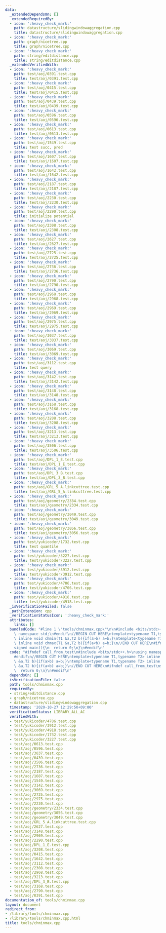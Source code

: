 ```yaml
---
data:
  _extendedDependsOn: []
  _extendedRequiredBy:
  - icon: ':heavy_check_mark:'
    path: datastructure/slidingwindowaggregation.cpp
    title: datastructure/slidingwindowaggregation.cpp
  - icon: ':heavy_check_mark:'
    path: graph/nicetree.cpp
    title: graph/nicetree.cpp
  - icon: ':heavy_check_mark:'
    path: string/editdistance.cpp
    title: string/editdistance.cpp
  _extendedVerifiedWith:
  - icon: ':heavy_check_mark:'
    path: test/aoj/0391.test.cpp
    title: test/aoj/0391.test.cpp
  - icon: ':heavy_check_mark:'
    path: test/aoj/0415.test.cpp
    title: test/aoj/0415.test.cpp
  - icon: ':heavy_check_mark:'
    path: test/aoj/0439.test.cpp
    title: test/aoj/0439.test.cpp
  - icon: ':heavy_check_mark:'
    path: test/aoj/0596.test.cpp
    title: test/aoj/0596.test.cpp
  - icon: ':heavy_check_mark:'
    path: test/aoj/0613.test.cpp
    title: test/aoj/0613.test.cpp
  - icon: ':heavy_check_mark:'
    path: test/aoj/1549.test.cpp
    title: test succ, pred
  - icon: ':heavy_check_mark:'
    path: test/aoj/1607.test.cpp
    title: test/aoj/1607.test.cpp
  - icon: ':heavy_check_mark:'
    path: test/aoj/1642.test.cpp
    title: test/aoj/1642.test.cpp
  - icon: ':heavy_check_mark:'
    path: test/aoj/2187.test.cpp
    title: test/aoj/2187.test.cpp
  - icon: ':heavy_check_mark:'
    path: test/aoj/2230.test.cpp
    title: test/aoj/2230.test.cpp
  - icon: ':heavy_check_mark:'
    path: test/aoj/2290.test.cpp
    title: initialize potential
  - icon: ':heavy_check_mark:'
    path: test/aoj/2308.test.cpp
    title: test/aoj/2308.test.cpp
  - icon: ':heavy_check_mark:'
    path: test/aoj/2627.test.cpp
    title: test/aoj/2627.test.cpp
  - icon: ':heavy_check_mark:'
    path: test/aoj/2725.test.cpp
    title: test/aoj/2725.test.cpp
  - icon: ':heavy_check_mark:'
    path: test/aoj/2736.test.cpp
    title: test/aoj/2736.test.cpp
  - icon: ':heavy_check_mark:'
    path: test/aoj/2790.test.cpp
    title: test/aoj/2790.test.cpp
  - icon: ':heavy_check_mark:'
    path: test/aoj/2968.test.cpp
    title: test/aoj/2968.test.cpp
  - icon: ':heavy_check_mark:'
    path: test/aoj/2969.test.cpp
    title: test/aoj/2969.test.cpp
  - icon: ':heavy_check_mark:'
    path: test/aoj/2975.test.cpp
    title: test/aoj/2975.test.cpp
  - icon: ':heavy_check_mark:'
    path: test/aoj/3037.test.cpp
    title: test/aoj/3037.test.cpp
  - icon: ':heavy_check_mark:'
    path: test/aoj/3069.test.cpp
    title: test/aoj/3069.test.cpp
  - icon: ':heavy_check_mark:'
    path: test/aoj/3112.test.cpp
    title: test query
  - icon: ':heavy_check_mark:'
    path: test/aoj/3142.test.cpp
    title: test/aoj/3142.test.cpp
  - icon: ':heavy_check_mark:'
    path: test/aoj/3148.test.cpp
    title: test/aoj/3148.test.cpp
  - icon: ':heavy_check_mark:'
    path: test/aoj/3168.test.cpp
    title: test/aoj/3168.test.cpp
  - icon: ':heavy_check_mark:'
    path: test/aoj/3208.test.cpp
    title: test/aoj/3208.test.cpp
  - icon: ':heavy_check_mark:'
    path: test/aoj/3213.test.cpp
    title: test/aoj/3213.test.cpp
  - icon: ':heavy_check_mark:'
    path: test/aoj/3506.test.cpp
    title: test/aoj/3506.test.cpp
  - icon: ':heavy_check_mark:'
    path: test/aoj/DPL_1_E.test.cpp
    title: test/aoj/DPL_1_E.test.cpp
  - icon: ':heavy_check_mark:'
    path: test/aoj/DPL_3_B.test.cpp
    title: test/aoj/DPL_3_B.test.cpp
  - icon: ':heavy_check_mark:'
    path: test/aoj/GRL_5_A.linkcuttree.test.cpp
    title: test/aoj/GRL_5_A.linkcuttree.test.cpp
  - icon: ':heavy_check_mark:'
    path: test/aoj/geometry/2334.test.cpp
    title: test/aoj/geometry/2334.test.cpp
  - icon: ':heavy_check_mark:'
    path: test/aoj/geometry/3049.test.cpp
    title: test/aoj/geometry/3049.test.cpp
  - icon: ':heavy_check_mark:'
    path: test/aoj/geometry/3056.test.cpp
    title: test/aoj/geometry/3056.test.cpp
  - icon: ':heavy_check_mark:'
    path: test/yukicoder/1732.test.cpp
    title: test quantile
  - icon: ':heavy_check_mark:'
    path: test/yukicoder/3227.test.cpp
    title: test/yukicoder/3227.test.cpp
  - icon: ':heavy_check_mark:'
    path: test/yukicoder/3912.test.cpp
    title: test/yukicoder/3912.test.cpp
  - icon: ':heavy_check_mark:'
    path: test/yukicoder/4706.test.cpp
    title: test/yukicoder/4706.test.cpp
  - icon: ':heavy_check_mark:'
    path: test/yukicoder/4918.test.cpp
    title: test/yukicoder/4918.test.cpp
  _isVerificationFailed: false
  _pathExtension: cpp
  _verificationStatusIcon: ':heavy_check_mark:'
  attributes:
    links: []
  bundledCode: "#line 1 \"tools/chminmax.cpp\"\n\n#include <bits/stdc++.h>\nusing\
    \ namespace std;\n#endif\n//BEGIN CUT HERE\ntemplate<typename T1,typename T2>\
    \ inline void chmin(T1 &a,T2 b){if(a>b) a=b;}\ntemplate<typename T1,typename T2>\
    \ inline void chmax(T1 &a,T2 b){if(a<b) a=b;}\n//END CUT HERE\n#ifndef call_from_test\n\
    signed main(){\n  return 0;\n}\n#endif\n"
  code: "#ifndef call_from_test\n#include <bits/stdc++.h>\nusing namespace std;\n\
    #endif\n//BEGIN CUT HERE\ntemplate<typename T1,typename T2> inline void chmin(T1\
    \ &a,T2 b){if(a>b) a=b;}\ntemplate<typename T1,typename T2> inline void chmax(T1\
    \ &a,T2 b){if(a<b) a=b;}\n//END CUT HERE\n#ifndef call_from_test\nsigned main(){\n\
    \  return 0;\n}\n#endif\n"
  dependsOn: []
  isVerificationFile: false
  path: tools/chminmax.cpp
  requiredBy:
  - string/editdistance.cpp
  - graph/nicetree.cpp
  - datastructure/slidingwindowaggregation.cpp
  timestamp: '2020-10-27 12:29:50+09:00'
  verificationStatus: LIBRARY_ALL_AC
  verifiedWith:
  - test/yukicoder/4706.test.cpp
  - test/yukicoder/3912.test.cpp
  - test/yukicoder/4918.test.cpp
  - test/yukicoder/1732.test.cpp
  - test/yukicoder/3227.test.cpp
  - test/aoj/0613.test.cpp
  - test/aoj/0596.test.cpp
  - test/aoj/3037.test.cpp
  - test/aoj/0439.test.cpp
  - test/aoj/3506.test.cpp
  - test/aoj/2736.test.cpp
  - test/aoj/2187.test.cpp
  - test/aoj/1607.test.cpp
  - test/aoj/1549.test.cpp
  - test/aoj/3142.test.cpp
  - test/aoj/3069.test.cpp
  - test/aoj/2725.test.cpp
  - test/aoj/2975.test.cpp
  - test/aoj/2230.test.cpp
  - test/aoj/geometry/2334.test.cpp
  - test/aoj/geometry/3056.test.cpp
  - test/aoj/geometry/3049.test.cpp
  - test/aoj/GRL_5_A.linkcuttree.test.cpp
  - test/aoj/2627.test.cpp
  - test/aoj/3148.test.cpp
  - test/aoj/2969.test.cpp
  - test/aoj/2290.test.cpp
  - test/aoj/DPL_1_E.test.cpp
  - test/aoj/3208.test.cpp
  - test/aoj/0415.test.cpp
  - test/aoj/1642.test.cpp
  - test/aoj/3112.test.cpp
  - test/aoj/2308.test.cpp
  - test/aoj/2968.test.cpp
  - test/aoj/3213.test.cpp
  - test/aoj/DPL_3_B.test.cpp
  - test/aoj/3168.test.cpp
  - test/aoj/2790.test.cpp
  - test/aoj/0391.test.cpp
documentation_of: tools/chminmax.cpp
layout: document
redirect_from:
- /library/tools/chminmax.cpp
- /library/tools/chminmax.cpp.html
title: tools/chminmax.cpp
---
```

